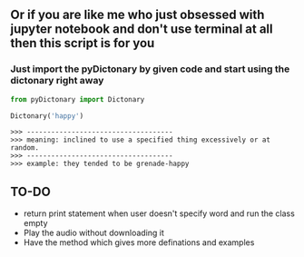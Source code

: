 ## Or if you are like me who just obsessed with jupyter notebook and don't use terminal at all then this script is for you

### Just import the pyDictonary by given code and start using the dictonary right away

```python
from pyDictonary import Dictonary

Dictonary('happy')
```
```
>>> ------------------------------------
>>> meaning: inclined to use a specified thing excessively or at random.
>>> ------------------------------------
>>> example: they tended to be grenade-happy
```

## TO-DO
- return print statement when user doesn't specify word and run the class empty
- Play the audio without downloading it
- Have the method which gives more definations and examples
